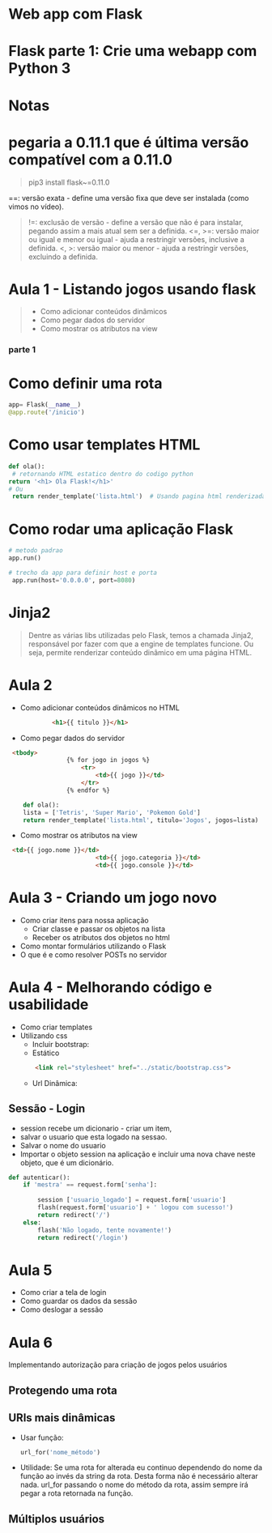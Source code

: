 # Web app com Flask 
# Flask parte 1: Crie uma webapp com Python 3
# Notas
# pegaria a 0.11.1 que é última versão compatível com a 0.11.0
> pip3 install flask~=0.11.0 

==: versão exata - define uma versão fixa que deve ser instalada (como vimos no vídeo).
>!=: exclusão de versão - define a versão que não é para instalar, pegando assim a mais atual sem ser a definida.
<=, >=: versão maior ou igual e menor ou igual - ajuda a restringir versões, inclusive a definida.
<, >: versão maior ou menor - ajuda a restringir versões, excluindo a definida.

# Aula 1 - Listando jogos usando flask
> - Como adicionar conteúdos dinâmicos 
> - Como pegar dados do servidor 
> - Como mostrar os atributos na view

### parte 1
# Como definir uma rota
```python
app= Flask(__name__)
@app.route('/inicio') 
```

# Como usar templates HTML
```python
def ola():
 # retornando HTML estatico dentro do codigo python
return '<h1> Ola Flask!</h1>'
# Ou
 return render_template('lista.html')  # Usando pagina html renderizada
```
# Como rodar uma aplicação Flask
```python
# metodo padrao
app.run()

# trecho da app para definir host e porta
 app.run(host='0.0.0.0', port=8080)
```

# Jinja2
> Dentre as várias libs utilizadas pelo Flask, temos a chamada Jinja2, responsável por fazer com que a engine de templates funcione. Ou seja, permite renderizar conteúdo dinâmico em uma página HTML.
 
 # Aula 2 
-  Como adicionar conteúdos dinâmicos no HTML
```html
            <h1>{{ titulo }}</h1>
```
-    Como pegar dados do servidor
```html
 <tbody>
                {% for jogo in jogos %}
                    <tr>
                        <td>{{ jogo }}</td>
                    </tr>
                {% endfor %}
```
```python
    def ola():
    lista = ['Tetris', 'Super Mario', 'Pokemon Gold']
    return render_template('lista.html', titulo='Jogos', jogos=lista)

```
 -   Como mostrar os atributos na view
```html
 <td>{{ jogo.nome }}</td>
                        <td>{{ jogo.categoria }}</td>
                        <td>{{ jogo.console }}</td>
```
# Aula 3 - Criando um jogo novo
- Como criar itens para nossa aplicação
  - Criar classe e passar os objetos na lista
  - Receber os atributos dos objetos no html 
- Como montar formulários utilizando o Flask 
- O que é e como resolver POSTs no servidor

# Aula 4 - Melhorando código e usabilidade
- Como criar templates
- Utilizando css
    - Incluir bootstrap:
    * Estático
    ```html
        <link rel="stylesheet" href="../static/bootstrap.css">
    ```
    * Url Dinâmica:
  
## Sessão - Login 
- session recebe um dicionario - criar um item,
- salvar o usuario que esta logado na sessao.
- Salvar o nome do usuario
- Importar o objeto session na aplicação e incluir uma nova chave neste objeto, que é um dicionário.
```python
def autenticar():
    if 'mestra' == request.form['senha']:
        
        session ['usuario_logado'] = request.form['usuario']
        flash(request.form['usuario'] + ' logou com sucesso!')
        return redirect('/')
    else:
        flash('Não logado, tente novamente!')
        return redirect('/login')
```

# Aula 5
- Como criar a tela de login
- Como guardar os dados da sessão 
- Como deslogar a sessão

# Aula 6 
Implementando autorização para criação de jogos pelos usuários

##  Protegendo uma rota

## URls mais dinâmicas
- Usar função: 
  ```python 
  url_for('nome_método')
  ```
- Utilidade: Se uma rota for alterada eu continuo dependendo do nome da função ao invés da string da rota. Desta forma não é necessário alterar nada.
url_for passando o nome do método da rota, assim sempre irá pegar a rota retornada na função.
  
## Múltiplos usuários
